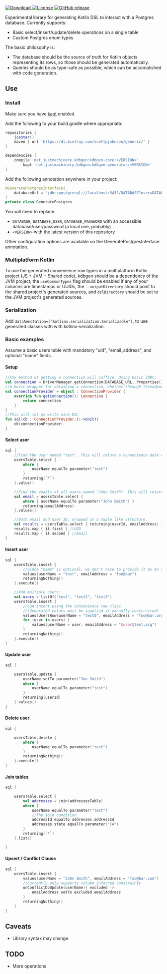 [ ![Download](https://api.bintray.com/packages/scottpjohnson/generic/kdbgen/images/download.svg) ](https://bintray.com/scottpjohnson/generic/kdbgen/_latestVersion)
[![License](https://img.shields.io/badge/License-Apache%202.0-blue.svg)](https://opensource.org/licenses/Apache-2.0)
[![GitHub release](https://img.shields.io/github/release/qubyte/rubidium.svg)]()
 
 Experimental library for generating Kotlin DSL to interact with a Postgres database. 
 Currently supports:
  - Basic select/insert/update/delete operations on a single table
  - Custom Postgres enum types
 
 The basic philosophy is:
 - The database should be the source of truth for Kotlin objects representing its rows, so those should be generated automatically.
 - Queries should be as type-safe as possible, which can be accomplished with code generation.
  
## Use
### Install
Make sure you have [kapt](https://kotlinlang.org/docs/reference/kapt.html) enabled.

Add the following to your build.gradle where appropriate:
```groovy
repositories {
    jcenter()
    maven { url 'https://dl.bintray.com/scottpjohnson/generic/' }
}

dependencies {
    compile 'net.justmachinery.kdbgen:kdbgen-core:<VERSION>'
        kapt 'net.justmachinery.kdbgen:kdbgen-generator:<VERSION>'
}
```

Add the following annotation anywhere in your project:
```kotlin
@GeneratePostgresInterface(
	databaseUrl = "jdbc:postgresql://localhost:5432/DATABASE?user=DATABASE_USER&password=DATABASE_PASSWORD"
)
private class GeneratePostgres
```
You will need to replace:
- `DATABASE`, `DATABASE_USER`, `DATABASE_PASSWORD` with an accessible database/user/password (a local one, probably)
- `<VERSION>` with the latest version of this repository

Other configuration options are available on the GeneratePostgresInterface annotation.

### Multiplatform Kotlin
To use the generated convenience row types in a multiplatform Kotlin project (JS + JVM + Shared code), kdbgen should be a dependency of the JVM project, 
the `useCommonTypes` flag should be enabled if any of your columns are timestamps or UUIDs, the `--outputDirectory` should point to the shared project's generated sources,
and `dslDirectory` should be set to the JVM project's generated sources. 

### Serialization
Add `dataAnnotation=["kotlinx.serialization.Serializable"]`, to use generated classes with 
with kotlinx-serialization.

### Basic examples

 Assume a basic users table with mandatory "uid", "email_address", and optional "name" fields.
 
#### Setup
```kotlin
//Any method of getting a connection will suffice. Using basic JDBC:
val connection = DriverManager.getConnection(DATABASE_URL, Properties()) as PgConnection
//A basic wrapper for obtaining a connection, whether through threadpool or just reusing the same connection
val connectionProvider = object : ConnectionProvider {
    override fun getConnection(): Connection {
        return connection
    }
}
//This will let us write nice DSL
fun sql(cb : ConnectionProvider.()->Unit){
    cb(connectionProvider)
}
```

#### Select user
```kotlin
sql {
    //Find the user named "test". This will return a convenience data class containing all columns.
    usersTable.select {
        where {
            userName equalTo parameter("test")
        }
        returning(`*`)
    }.value()

    //Find the emails of all users named "John Smith". This will return just the email column.
    val email = usersTable.select {
        where { userName equalTo parameter("John Smith") }
        returning(emailAddress)
    }.values()

    //Both email and user ID, wrapped in a tuple like structure.
    val results = usersTable.select { returning(userId, emailAddress) }.list()
    results.map { it.first } //UID
    results.map { it.second } //Email
}
```

#### Insert user
```kotlin
sql {
    usersTable.insert {
        //Since "name" is optional, we don't have to provide it as an argument to this insert helper method.
        values(userName = "test", emailAddress = "foo@bar")
        returningNothing()
    }.execute()

    //Add multiple users:
    val users = listOf("test", "test2", "test3")
    usersTable.insert {
        //Can insert using the convenience row class
        //(Generated values must be supplied if manually constructed)
        values(UsersRow(userName = "test0", emailAddress = "foo@bar.org", userId = 2, addressId = null))
        for (user in users) {
            values(userName = user, emailAddress = "$user@test.org")
        }
        returningNothing()
    }.execute()
}
```

#### Update user
```kotlin
sql {

    usersTable.update {
        userName setTo parameter("Joe Smith")
        where {
            userName equalTo parameter("test")
        }
        returning(userId)
    }.values()
}
```

#### Delete user
```kotlin
sql {

    usersTable.delete {
        where {
            userName equalTo parameter("test")
        }
        returningNothing()
    }.execute()
}
```

#### Join tables
```kotlin
sql {

    usersTable.select {
        val addresses = join(addressesTable)
        where {
            userName equalTo parameter("test")
            //The join condition
            addressId equalTo addresses.addressId
            addresses.state equalTo parameter("CA")
        }
        returning(`*`)
    }.list()

}
```

#### Upsert / Conflict Clause
```kotlin
sql {
    usersTable.insert {
        values(userName = "John Smith", emailAddress = "foo@bar.com")
        //Currently only supports column inferred constraints
        onConflictDoUpdate(userName){ excluded ->
            emailAddress setTo excluded.emailAddress
        }
        returningNothing()
    }
}

```

## Caveats
- Library syntax may change.

## TODO
- More operations